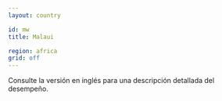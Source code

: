 ```yaml
---
layout: country

id: mw
title: Malaui

region: africa
grid: off
---
```


Consulte la versión en inglés para una descripción detallada del desempeño.